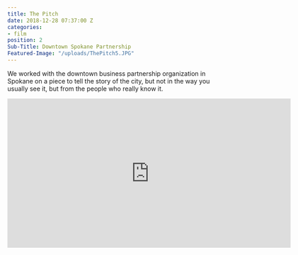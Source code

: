 ```yaml
---
title: The Pitch
date: 2018-12-28 07:37:00 Z
categories:
- film
position: 2
Sub-Title: Downtown Spokane Partnership
Featured-Image: "/uploads/ThePitch5.JPG"
---
```


We worked with the downtown business partnership organization in Spokane on a piece to tell the story of the city, but not in the way you usually see it, but from the people who really know it. 





<iframe src="https://player.vimeo.com/video/252648997" width="640" height="337" frameborder="0" allowfullscreen></iframe>